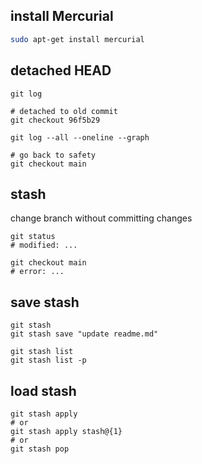 ## install Mercurial
```bash
sudo apt-get install mercurial
```


## detached HEAD
```shell
git log

# detached to old commit
git checkout 96f5b29

git log --all --oneline --graph

# go back to safety
git checkout main
```


## stash
change branch without committing changes
```shell
git status
# modified: ...

git checkout main
# error: ...
```

## save stash
```shell
git stash
git stash save "update readme.md"

git stash list
git stash list -p
```

## load stash
```shell
git stash apply
# or
git stash apply stash@{1}
# or
git stash pop
```
